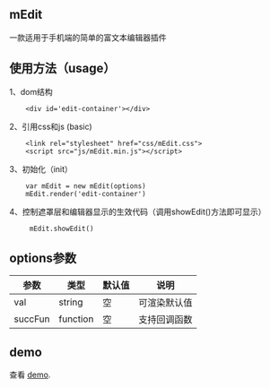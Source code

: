 ## mEdit

一款适用于手机端的简单的富文本编辑器插件


## 使用方法（usage）

1、dom结构

	    <div id='edit-container'></div>
	    
2、引用css和js 
(basic)

	    <link rel="stylesheet" href="css/mEdit.css">
	    <script src="js/mEdit.min.js"></script>
	    
3、初始化（init）

	    var mEdit = new mEdit(options)
        mEdit.render('edit-container')
4、控制遮罩层和编辑器显示的生效代码（调用showEdit()方法即可显示）

	     mEdit.showEdit()

## options参数
参数 | 类型 | 默认值| 说明
----|------|----|----
val | string | 空 | 可渲染默认值
succFun  | function | 空|支持回调函数

## demo
查看 [demo](https://github.com/lijie1103/mEdit/tree/master/demo).